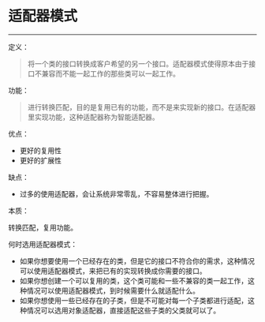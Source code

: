 # 适配器模式
---
定义：
>将一个类的接口转换成客户希望的另一个接口。适配器模式使得原本由于接口不兼容而不能一起工作的那些类可以一起工作。

功能：

>进行转换匹配，目的是复用已有的功能，而不是来实现新的接口。在适配器里实现功能，这种适配器称为智能适配器。

优点：

* 更好的复用性
* 更好的扩展性

缺点：

* 过多的使用适配器，会让系统非常零乱，不容易整体进行把握。

本质：

转换匹配，复用功能。

何时选用适配器模式：

* 如果你想要使用一个已经存在的类，但是它的接口不符合你的需求，这种情况可以使用适配器模式，来把已有的实现转换成你需要的接口。
* 如果你想创建一个可以复用的类，这个类可能和一些不兼容的类一起工作，这种情况可以使用适配器模式，到时候需要什么就适配什么。
* 如果你想使用一些已经存在的子类，但是不可能对每一个子类都进行适配，这种情况可以选用对象适配器，直接适配这些子类的父类就可以了。

